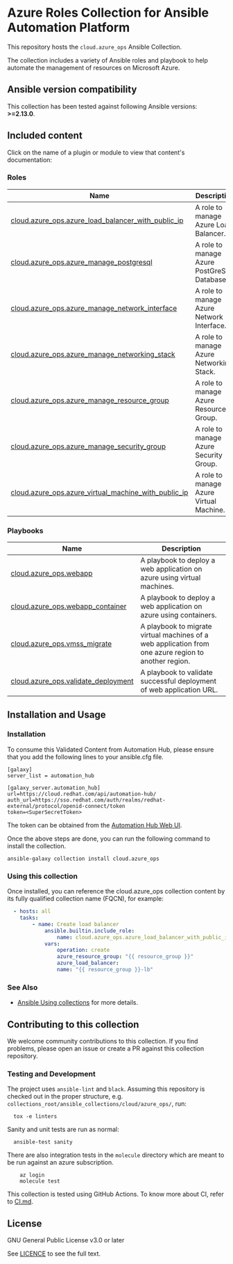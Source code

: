 # Azure Roles Collection for Ansible Automation Platform

This repository hosts the `cloud.azure_ops` Ansible Collection.

The collection includes a variety of Ansible roles and playbook to help automate the management of resources on Microsoft Azure.

<!--start requires_ansible-->
## Ansible version compatibility

This collection has been tested against following Ansible versions: **>=2.13.0**.

## Included content

Click on the name of a plugin or module to view that content's documentation:

<!--start collection content-->
### Roles
Name | Description
--- | ---
[cloud.azure_ops.azure_load_balancer_with_public_ip](https://github.com/redhat-cop/cloud.azure_ops/blob/main/roles/azure_load_balancer_with_public_ip/README.md)|A role to manage Azure Load Balancer.
[cloud.azure_ops.azure_manage_postgresql](https://github.com/redhat-cop/cloud.azure_ops/blob/main/roles/azure_manage_postgresql/README.md)|A role to manage Azure PostGreSQL Database.
[cloud.azure_ops.azure_manage_network_interface](https://github.com/redhat-cop/cloud.azure_ops/blob/main/roles/azure_manage_network_interface/README.md)|A role to manage Azure Network Interface.
[cloud.azure_ops.azure_manage_networking_stack](https://github.com/redhat-cop/cloud.azure_ops/blob/main/roles/azure_manage_networking_stack/README.md)|A role to manage Azure Networking Stack.
[cloud.azure_ops.azure_manage_resource_group](https://github.com/redhat-cop/cloud.azure_ops/blob/main/roles/azure_manage_resource_group/README.md)|A role to manage Azure Resource Group.
[cloud.azure_ops.azure_manage_security_group](https://github.com/redhat-cop/cloud.azure_ops/blob/main/roles/azure_manage_security_group/README.md)|A role to manage Azure Security Group.
[cloud.azure_ops.azure_virtual_machine_with_public_ip](https://github.com/redhat-cop/cloud.azure_ops/blob/main/roles/azure_virtual_machine_with_public_ip/README.md)|A role to manage Azure Virtual Machine.


### Playbooks
Name | Description
--- | ---
[cloud.azure_ops.webapp](https://github.com/redhat-cop/cloud.azure_ops/blob/main/playbooks/WEBAPP.md)|A playbook to deploy a web application on azure using virtual machines.
[cloud.azure_ops.webapp_container](https://github.com/redhat-cop/cloud.azure_ops/blob/main/playbooks/WEBAPP_CONTAINER.md)|A playbook to deploy a web application on azure using containers.
[cloud.azure_ops.vmss_migrate](https://github.com/redhat-cop/cloud.azure_ops/blob/main/playbooks/VMSS_MIGRATE.md)|A playbook to migrate virtual machines of a web application from one azure region to another region.
[cloud.azure_ops.validate_deployment](https://github.com/redhat-cop/cloud.azure_ops/blob/main/playbooks/VALIDATE_DEPLOYMENT.md)|A playbook to validate successful deployment of web application URL.
<!--end collection content-->

## Installation and Usage

### Installation

To consume this Validated Content from Automation Hub, please ensure that you add the following lines to your ansible.cfg file.

```
[galaxy]
server_list = automation_hub

[galaxy_server.automation_hub]
url=https://cloud.redhat.com/api/automation-hub/
auth_url=https://sso.redhat.com/auth/realms/redhat-external/protocol/openid-connect/token
token=<SuperSecretToken>
```
The token can be obtained from the [Automation Hub Web UI](https://console.redhat.com/ansible/automation-hub/token).

Once the above steps are done, you can run the following command to install the collection.

```
ansible-galaxy collection install cloud.azure_ops
```

### Using this collection

Once installed, you can reference the cloud.azure_ops collection content by its fully qualified collection name (FQCN), for example:

```yaml
  - hosts: all
    tasks:
        - name: Create load balancer
            ansible.builtin.include_role:
                name: cloud.azure_ops.azure_load_balancer_with_public_ip
            vars:
                operation: create
                azure_resource_group: "{{ resource_group }}"
                azure_load_balancer:
                name: "{{ resource_group }}-lb"
```

### See Also

* [Ansible Using collections](https://docs.ansible.com/ansible/latest/user_guide/collections_using.html) for more details.


## Contributing to this collection

We welcome community contributions to this collection. If you find problems, please open an issue or create a PR against this collection repository.

### Testing and Development

The project uses `ansible-lint` and `black`.
Assuming this repository is checked out in the proper structure,
e.g. `collections_root/ansible_collections/cloud/azure_ops/`, run:

```shell
  tox -e linters
```

Sanity and unit tests are run as normal:

```shell
  ansible-test sanity
```

There are also integration tests in the `molecule` directory which are meant to be run against an azure subscription.

```shell
    az login
    molecule test
```

This collection is tested using GitHub Actions. To know more about CI, refer to [CI.md](https://github.com/redhat-cop/cloud.azure_ops/blob/main/CI.md).

## License

GNU General Public License v3.0 or later

See [LICENCE](https://github.com/redhat-cop/cloud.azure_ops/blob/main/LICENSE) to see the full text.
